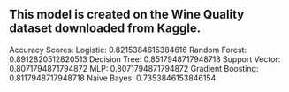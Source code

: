 <h2>This model is created on the Wine Quality dataset downloaded from Kaggle.</h2>

Accuracy Scores:
Logistic: 0.8215384615384616
Random Forest: 0.8912820512820513
Decision Tree: 0.8517948717948718
Support Vector: 0.8071794871794872
MLP: 0.8071794871794872
Gradient Boosting: 0.8117948717948718
Naive Bayes: 0.7353846153846154

